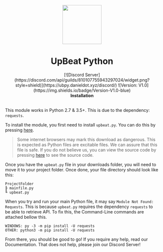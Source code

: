 <div align="center">
  <img src="https://media.discordapp.net/attachments/810107756421709827/810114469295685642/download.png" width="128px" style="max-width: 100%;">
  <h1>UpBeat Python</h1>
  [![Discord Server](https://discord.com/api/guilds/810107755943297024/widget.png?style=shield)](https://ubpy.danieldot.xyz/discord/) ![Version: V1.0](https://img.shields.io/badge/Version-V1.0-blue)
  <br>
  <b>Installation</b>
  <br>
</div>
<br>

This module works in Python 2.7 & 3.5+. This is due to the dependency: `requests`.

To install the module, you first need to install `upbeat.py`. You can do this by pressing [here](https://upbeatpy.ml/downloads/v1.0/upbeat.py).

> Some internet browsers may mark this download as dangerous. This is expected as Python files are excitable files. We can assure that this file is safe. If you do not believe us, you can view the source code by pressing [here](https://gitlab.com/danieldot/upbeatpython/-/blob/production/src/upbeat.py) to see the source code.

Once you have the `upbeat.py` file in your downloads folder, you will need to move it to your project folder. Once done, your file directory should look like this:
```
ProjectFolder
╠ mainfile.py
╚ upbeat.py
```
When you try and run your main Python file, it may say `Module Not Found: Requests`. This is because `upbeat.py` requires the dependency `requests` to be able to retrieve API. To fix this, the Command-Line commands are attached bellow this.
```
WINDOWS: py -3 -m pip install -U requests
OTHER: python3 -m pip install -U requests
```
From there, you should be good to go! If you require any help, read our Documentation. That does not help, please join our Discord Server!
